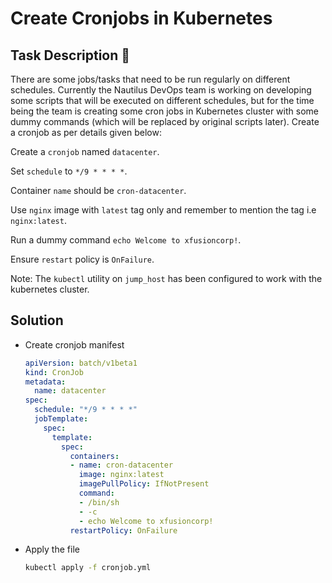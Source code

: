 # Create Cronjobs in Kubernetes

## Task Description 📔

There are some jobs/tasks that need to be run regularly on different schedules. Currently the Nautilus DevOps team is working on developing some scripts that will be executed on different schedules, but for the time being the team is creating some cron jobs in Kubernetes cluster with some dummy commands (which will be replaced by original scripts later). Create a cronjob as per details given below:

Create a `cronjob` named `datacenter`.

Set `schedule` to `*/9 * * * *`.

Container `name` should be `cron-datacenter`.

Use `nginx` image with `latest` tag only and remember to mention the tag i.e `nginx:latest`.

Run a dummy command `echo Welcome to xfusioncorp!`.

Ensure `restart` policy is `OnFailure`.

Note: The `kubectl` utility on `jump_host` has been configured to work with the kubernetes cluster.

## Solution

- Create cronjob manifest
  ```yaml
  apiVersion: batch/v1beta1
  kind: CronJob
  metadata:
    name: datacenter
  spec:
    schedule: "*/9 * * * *"
    jobTemplate:
      spec:
        template:
          spec:
            containers:
            - name: cron-datacenter
              image: nginx:latest
              imagePullPolicy: IfNotPresent
              command:
              - /bin/sh
              - -c
              - echo Welcome to xfusioncorp!
            restartPolicy: OnFailure
    ```

- Apply the file
  ```bash
  kubectl apply -f cronjob.yml
  ```

